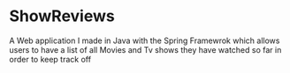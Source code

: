 # ShowReviews
A Web application I made in Java with the Spring Framewrok which allows users to have a list of all Movies and Tv shows they have watched so far in order to keep track off

